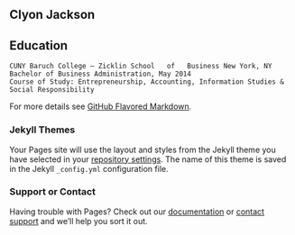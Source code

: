 ## Clyon Jackson

## Education
```
CUNY Baruch College – Zicklin School   of   Business New York, NY 
Bachelor of Business Administration, May 2014
Course of Study: Entrepreneurship, Accounting, Information Studies & Social Responsibility
```

For more details see [GitHub Flavored Markdown](https://guides.github.com/features/mastering-markdown/).

### Jekyll Themes

Your Pages site will use the layout and styles from the Jekyll theme you have selected in your [repository settings](https://github.com/jayjay28/clyon.github.io/settings). The name of this theme is saved in the Jekyll `_config.yml` configuration file.

### Support or Contact

Having trouble with Pages? Check out our [documentation](https://help.github.com/categories/github-pages-basics/) or [contact support](https://github.com/contact) and we’ll help you sort it out.
